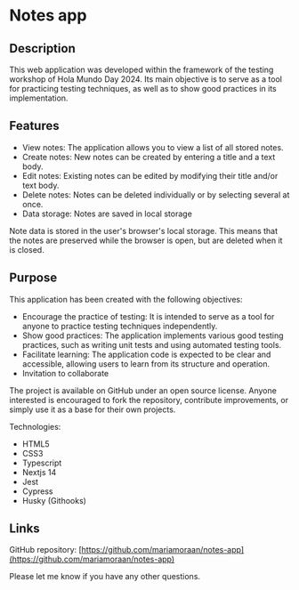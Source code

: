 # Notes app

## Description

This web application was developed within the framework of the testing workshop of Hola Mundo Day 2024. Its main objective is to serve as a tool for practicing testing techniques, as well as to show good practices in its implementation.

## Features

- View notes: The application allows you to view a list of all stored notes.
- Create notes: New notes can be created by entering a title and a text body.
- Edit notes: Existing notes can be edited by modifying their title and/or text body.
- Delete notes: Notes can be deleted individually or by selecting several at once.
- Data storage: Notes are saved in local storage

Note data is stored in the user's browser's local storage. This means that the notes are preserved while the browser is open, but are deleted when it is closed.

## Purpose

This application has been created with the following objectives:

- Encourage the practice of testing: It is intended to serve as a tool for anyone to practice testing techniques independently.
- Show good practices: The application implements various good testing practices, such as writing unit tests and using automated testing tools.
- Facilitate learning: The application code is expected to be clear and accessible, allowing users to learn from its structure and operation.
- Invitation to collaborate

The project is available on GitHub under an open source license. Anyone interested is encouraged to fork the repository, contribute improvements, or simply use it as a base for their own projects.

Technologies:

- HTML5
- CSS3
- Typescript
- Nextjs 14
- Jest
- Cypress
- Husky (Githooks)

## Links
GitHub repository: [https://github.com/mariamoraan/notes-app](https://github.com/mariamoraan/notes-app)

Please let me know if you have any other questions.
